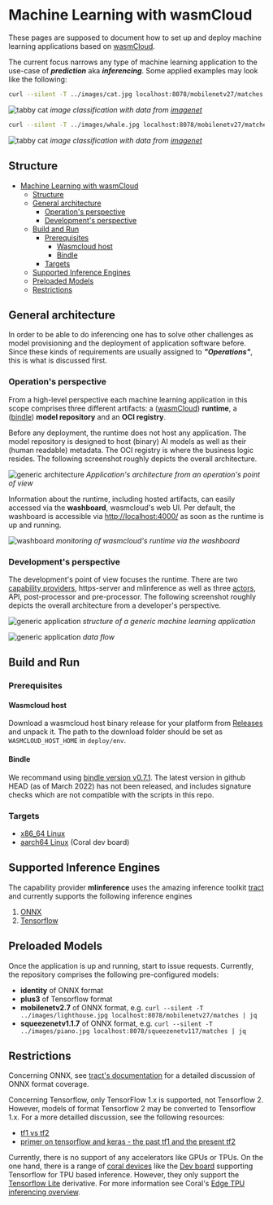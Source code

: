 # Machine Learning with wasmCloud

These pages are supposed to document how to set up and deploy machine learning applications based on [wasmCloud](https://wasmcloud.dev/).

The current focus narrows any type of machine learning application to the use-case of __*prediction*__ aka __*inferencing*__. Some applied examples may look like the following:

```bash
curl --silent -T ../images/cat.jpg localhost:8078/mobilenetv27/matches | jq
```

![tabby cat](images/tabby-cat-small.png)
*image classification with data from [imagenet](https://www.image-net.org/)*

```bash
curl --silent -T ../images/whale.jpg localhost:8078/mobilenetv27/matches | jq
```

![tabby cat](images/whale.png)
*image classification with data from [imagenet](https://www.image-net.org/)*

## Structure

- [Machine Learning with wasmCloud](#machine-learning-with-wasmcloud)
  - [Structure](#structure)
  - [General architecture](#general-architecture)
    - [Operation's perspective](#operations-perspective)
    - [Development's perspective](#developments-perspective)
  - [Build and Run](#build-and-run)
    - [Prerequisites](#prerequisites)
      - [Wasmcloud host](#wasmcloud-host)
      - [Bindle](#bindle)
    - [Targets](#targets)
  - [Supported Inference Engines](#supported-inference-engines)
  - [Preloaded Models](#preloaded-models)
  - [Restrictions](#restrictions)

## General architecture

In order to be able to do inferencing one has to solve other challenges as model provisioning and the deployment of application software before. Since these kinds of requirements are usually assigned to __*"Operations"*__, this is what is discussed first.

### Operation's perspective

From a high-level perspective each machine learning application in this scope comprises three different artifacts: a ([wasmCloud](https://wasmcloud.dev/)) __runtime__, a ([bindle](https://github.com/deislabs/bindle)) __model repository__ and an __OCI registry__.

Before any deployment, the runtime does not host any application. The model repository is designed to host (binary) AI models as well as their (human readable) metadata. The OCI registry is where the business logic resides. The following screenshot roughly depicts the overall architecture.

![generic architecture](images/repo-registry-runtime.png)
*Application's architecture from an operation's point of view*

Information about the runtime, including hosted artifacts, can easily accessed via the __washboard__, wasmcloud's web UI. Per default, the washboard is accessible via [http://localhost:4000/](http://localhost:4000/) as soon as the runtime is up and running.

![washboard](images/washboard.png)
*monitoring of wasmcloud's runtime via the washboard*

### Development's perspective

The development's point of view focuses the runtime. There are two [capability providers](https://wasmcloud.dev/reference/host-runtime/capabilities/), https-server and mlinference as well as three [actors](https://wasmcloud.dev/reference/host-runtime/actors/), API, post-processor and pre-processor. The following screenshot roughly depicts the overall architecture from a developer's perspective.

![generic application](images/application.png)
*structure of a generic machine learning application*

![generic application](images/wasmcloud-ML-generalized-architecture-example.png)
*data flow*

## Build and Run

### Prerequisites

#### Wasmcloud host

Download a wasmcloud host binary release for your platform from [Releases](https://github.com/wasmCloud/wasmcloud-otp/releases)
and unpack it. The path to the download folder should be set as `WASMCLOUD_HOST_HOME` in `deploy/env`.

#### Bindle

We recommand using [bindle version v0.7.1](https://github.com/deislabs/bindle/tags). The latest version in github HEAD (as of March 2022) has not been released, and includes signature checks which are not compatible with the scripts in this repo.

### Targets

- [x86_64 Linux](./x86_64-linux.html)
- [aarch64 Linux](./aarch64-linux.html) (Coral dev board)

## Supported Inference Engines

The capability provider __mlinference__ uses the amazing inference toolkit [tract](https://github.com/sonos/tract) and currently supports the following inference engines

1. [ONNX](https://onnx.ai/)
2. [Tensorflow](https://www.tensorflow.org/)

## Preloaded Models

Once the application is up and running, start to issue requests. Currently, the repository comprises the following pre-configured models:

- __identity__ of ONNX format
- __plus3__ of Tensorflow format
- __mobilenetv2.7__ of ONNX format, e.g. `curl --silent -T ../images/lighthouse.jpg localhost:8078/mobilenetv27/matches | jq`
- __squeezenetv1.1.7__ of ONNX format, e.g. `curl --silent -T ../images/piano.jpg localhost:8078/squeezenetv117/matches | jq`

## Restrictions

Concerning ONNX, see [tract's documentation](https://github.com/sonos/tract) for a detailed discussion of ONNX format coverage.

Concerning Tensorflow, only TensorFlow 1.x is supported, not Tensorflow 2. However, models of format Tensorflow 2 may be converted to Tensorflow 1.x. For a more detailled discussion, see the following resources:

- [tf1 vs tf2](https://www.tensorflow.org/guide/migrate/tf1_vs_tf2)
- [primer on tensorflow and keras - the past tf1 and the present tf2](https://stackoverflow.com/questions/59112527/primer-on-tensorflow-and-keras-the-past-tf1-the-present-tf2#:~:text=In%20terms%20of%20the%20behavior,full%20list%20of%20data%20types)

Currently, there is no support of any accelerators like GPUs or TPUs. On the one hand, there is a range of [coral devices](https://coral.ai/products/) like the [Dev board](https://coral.ai/docs/dev-board/get-started) supporting Tensorflow for TPU based inference. However, they only support the [Tensorflow Lite](https://www.tensorflow.org/lite) derivative. For more information see Coral's [Edge TPU inferencing overview](https://coral.ai/docs/edgetpu/inference/).